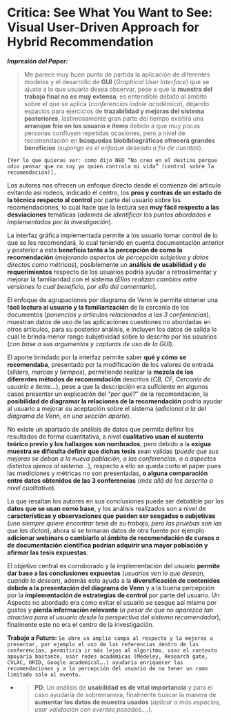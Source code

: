 # **Critica:  See What You Want to See: Visual User-Driven Approach for Hybrid Recommendation**

_**Impresión del Paper:**_ 

> Me parece muy buen punto de partida la aplicación de diferentes modelos y el desarrollo de **GUI** (_Graphical User Interface_) que se ajuste a lo que usuario desea observar, pese a que la **muestra del trabajo final no es muy extensa**, es entendible debido al ámbito sobre el que se aplica (_conferencias índole académica_), dejando espacios para ejercicios de **trazabilidad y mejoras del sistema posteriores**, lastimosamente gran parte del tiempo existirá una **arranque frio en los usuario e ítems** debido a que muy pocas personas confluyen repetidas ocasiones, pero a nivel de recomendación en **búsquedas biobibliográficas ofrecerá grandes beneficios** (_supongo es el enfoque deseado a fin de cuentas_).

```[Ver lo que quieras ver: como dijo NEO “No creo en el destino porque odio pensar que no soy yo quien controla mi vida” (control sobre la recomendación)].```

Los autores nos ofrecen un enfoque directo desde el comienzo del articulo evitando así rodeos, indicado el centro, los **pros y contras de un estado de la técnica respecto al control** por parte del usuario sobre las recomendaciones, lo cual hace que la lectura sea **muy fácil respecto a las desviaciones** temáticas (_además de identificar los puntos abordados e implementados por la investigación_).

La interfaz gráfica implementada permite a los usuario tomar control de lo que se les recomendará, lo cual teniendo en cuenta documentación anterior y posterior a esta **beneficia tanto a la percepción de como la recomendación** (_mejorando aspectos de percepción subjetiva y datos directos como métricas_), posiblemente un **análisis de usabilidad y de requerimientos** respecto de los usuarios podría ayudar a retroalimentar y mejorar la familiaridad con el sistema (_Ellos realizan cambios entre versiones lo cual beneficio, por ello del comentario_).

El enfoque de agrupaciones por diagrama de Venn le permite obtener una f**ácil lectura al usuario y la familiarización** de la cercanía de los documentos (_ponencias y artículos relacionados a las 3 conferencias_), muestran datos de uso de las aplicaciones cuestiones no abordadas en otros artículos, para su posterior análisis, e incluyen los datos de salida lo cual le brinda menor rango subjetividad sobre lo descrito por los usuarios (_con base a sus argumentos y capturas de uso de la GUI_).

El aporte brindado por la interfaz permite saber **qué y cómo se recomendaba**, presentado por la modificación de los valores de entrada (_sliders, marcas y tiempos_), permitiendo realizar la **mezcla de los diferentes métodos de recomendación**  descritos (_CB, CF, Cercanía de usuario e ítems…_), pese a que la descripción era suficiente en algunos casos presentar un explicación del “*por qué?*” de la recomendación, la **posibilidad de diagramar la relaciones de la recomendación** podría ayudar al usuario a mejorar su aceptación sobre el sistema (_adicional a la del diagrama de Venn, en una sección aparte_).

No existe un apartado de análisis de datos que permita definir los resultados de forma cuantitativa, a nivel **cualitativo usan el sustento teórico previo y los hallazgos son nombrados**, pero debido a la **exigua muestra se dificulta definir que dichas tesis** sean validas (_puede que sus mejoras se deban a la nueva población, o las conferencias, o a aspectos distintos ajenos al sistema..._), respecto a ello se queda corto el paper pues las mediciones y métricas no son presentadas, **o alguna comparación entre datos obtenidos de las 3 conferencias** (_más allá de los descrito a nivel cualitativo_).

Lo que resaltan los autores en sus conclusiones puede ser debatible por los **datos que se usan como base**, y los análisis realizados son a nivel de c**aracterísticas y observaciones que pueden ser sesgadas o subjetivas** (_uno siempre quiere encontrar tesis de su trabajo, pero las pruebas son las que las dictan_), ahora si se tomaran datos de otra fuente por ejemplo **adicionar webinars o cambiarlo al ámbito de recomendación de cursos o de documentación científica podrían adquirir una mayor población y afirmar las tesis expuestas**.

El objetivo central es corroborado y la implementación del usuario **permite dar base a las conclusiones expuestas** (_usuarios ven lo que desean, cuando lo desean_), además esto ayuda a la **diversificación de contenidos debido a la presentación del diagrama de Venn** y a la buena percepción por la **implementación de estrategias de control** por parte del usuario. Un Aspecto no abordado era como evitar el usuario se sesgue así mismo por gustos y **pierda información relevante** (_a pesar de que no aparezca tan atractiva para el usuario desde la perspectiva del sistema recomendador_), finalmente este no era el centro de la investigación.

**Trabajo a Futuro:** `Se abre un amplio campo al respecto y la mejoras a presentar, por ejemplo el uso de las referencias dentro de las conferencias, permitiría ir más lejos al algoritmo, usar el contexto apoyaría bastante, usar redes académicas (Medeley, Research gate, CVLAC, ORID, Google academical….) ayudaría enriquecer las recomendaciones y a la percepción del usuario de no tener un ramo limitado solo al evento.`

* > **PD**: Un análisis de **usabilidad es de vital importancia** y para el caso ayudaría de sobremanera; finalmente buscar la manera de **aumentar los datos de muestra usados** (_aplicar a más espacios, usar validación con eventos pasados…._).

